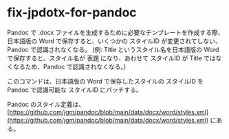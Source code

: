 # fix-jpdotx-for-pandoc

Pandoc で .docx ファイルを生成するために必要なテンプレートを作成する際、日本語版の Word で保存すると、いくつかの スタイルID が変更されてしない、Pandoc で認識されなくなる。
(例: Title というスタイル名を日本語版の Word で保存すると、スタイル名が 表題 になり、あわせて スタイルID が Title ではなくなるため、Pandoc で認識されなくなる。)

このコマンドは、日本語版の Word で保存したスタイルの スタイルID を Pandoc で認識可能な スタイルID にパッチする。

Pandoc のスタイル定義は、[https://github.com/jgm/pandoc/blob/main/data/docx/word/styles.xml](https://github.com/jgm/pandoc/blob/main/data/docx/word/styles.xml) にある。
